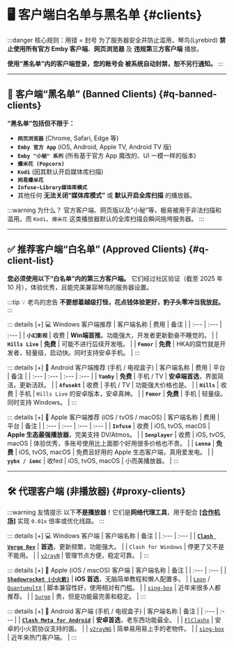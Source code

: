 # 🖥️ 客户端白名单与黑名单 {#clients}

:::danger 核心规则：用错 = 封号
为了服务器安全并防止滥用，琴鸟(Lyrebird) **禁止使用所有官方 Emby 客户端**、**网页浏览器** 及 **违规第三方客户端** 播放。

**使用“黑名单”内的客户端登录，您的账号会
被系统自动封禁，恕不另行通知。**
:::

---

## 🚫 客户端“黑名单” (Banned Clients) {#q-banned-clients}

**“黑名单”包括但不限于：**

* **`网页浏览器`** (Chrome, Safari, Edge 等)
* **`Emby 官方 App`** (iOS, Android, Apple TV, Android TV 版)
* **`Emby "小秘" 系列`** (所有基于官方 App 魔改的、UI 一模一样的版本)
* **`爆米花 (Popcorn)`**
* **`Kodi`** (因其默认开启媒体库扫描)
* **`网易爆米花`**
* **`Infuse-Library媒体库模式`**
* 其他任何 **无法关闭“媒体库模式”** 或 **默认开启全库扫描** 的播放器。

:::warning 为什么？
官方客户端、网页版以及“小秘”等，极易被用于非法扫描和滥用。而 `Kodi`、`爆米花` 这类播放器默认的全库扫描会瞬间拖垮服务器。
:::

---

## ✅ 推荐客户端“白名单” (Approved Clients) {#q-client-list}

**您必须使用以下“白名单”内的第三方客户端。** 它们经过社区验证（截至 2025 年 10 月），体验优秀，且能完美兼容琴鸟的服务器设置。

:::tip 💡 老鸟的忠告
**不要想着越级打怪，花点钱体验更好，豹子头零冲当我放屁。**
:::

::: details [+] 💻 Windows 客户端推荐
| 客户端名称 | 费用 | 备注 |
| :--- | :--- | :--- |
| **`小幻影视`** | 收费 | **Win端首推**。功能强大，开发者更新勤奋不睡觉的。 |
| **`Hills Live`** | **免费** | 可能不进行后续开发哦。 |
| **`Femor`** | **免费** | HKA的腐竹就是开发者，轻量级，启动快。同时支持安卓手机。 |
:::

::: details [+] 📱 Android 客户端推荐 (手机 / 电视盒子)
| 客户端名称 | 费用 | 平台 | 备注 |
| :--- | :--- | :--- | :--- |
| **`Yamby`** | **免费** | 手机 / TV | **安卓端首选**，界面简洁，更新活跃。 |
| **`Afusekt`** | 收费 | 手机 / TV | 功能强大价格也是。 |
| **`Hills`** | 收费 | 手机 | `Hills Live` 的安卓版本，安卓真神。 |
| **`Femor`** | **免费** | 手机 | 轻量级。同时支持 Windows。 |
:::

::: details [+] 🍎 Apple 客户端推荐 (iOS / tvOS / macOS)
| 客户端名称 | 费用 | 平台 | 备注 |
| :--- | :--- | :--- | :--- |
| **`Infuse`** | 收费 | iOS, tvOS, macOS | **Apple 生态最强播放器**，完美支持 DV/Atmos。 |
| **`Senplayer`** | 收费 | iOS, tvOS, macOS | 体验优秀，多账号使用比上面那个好用很多价格也不贵。 |
| **`Lenna`** | **免费** | iOS, tvOS, macOS | 免费且好用的 Apple 生态客户端，真用爱发电。 |
| **`yybx / iemc`** | 收fed | iOS, tvOS, macOS | 小而美播放器。 |
:::

---

## 🛠️ 代理客户端 (非播放器) {#proxy-clients}

:::warning 友情提示
以下**不是播放器**！它们是**网络代理工具**，用于配合 [**[合作机场]**](/3.partners/airport) 实现 `0.01x` 倍率或优化线路。
:::

::: details [+] 💻 Windows 客户端
| 客户端名称 | 备注 |
| :--- | :--- |
| [**`Clash Verge Rev`**](https://github.com/clash-verge-rev/clash-verge-rev/releases) | **首选**，更新频繁，功能强大。 |
| `Clash for Windows` | 停更了又不是不能用。 |
| [`v2rayN`](https://github.com/2dust/v2rayN-Core/releases) | 管理节点方便，稳定可靠。 |
:::

::: details [+] 🍎 Apple (iOS / macOS) 客户端
| 客户端名称 | 备注 |
| :--- | :--- |
| [**`Shadowrocket (小火箭)`**](https://apps.apple.com/us/app/shadowrocket/id932747118) | **iOS 首选**，无脑简单教程和懒人配置多。 |
| [`Loon`](https://apps.apple.com/us/app/loon/id1373567447) / [`QuantumultX`](https://apps.apple.com/us/app/quantumult-x/id1443988620) | 脚本兼容性好，使用相对有门槛。 |
| [`sing-box`](https://apps.apple.com/us/app/sing-box/id6451272673) | 近年来很多人都推荐。 |
| [`Surge`](https://nssurge.com/) | 贵，但是功能最完善和稳定。 |
:::

::: details [+] 📱 Android 客户端 (手机 / 电视盒子)
| 客户端名称 | 备注 |
| :--- | :--- |
| [**`Clash Meta for Android`**](https://github.com/MetaCubeX/ClashMetaForAndroid/releases) | **安卓首选**，老东西功能最全。 |
| [`FlClashx`](https://github.com/Fclash/Fclash) | 安卓的小火箭协议支持的面。 |
| [`v2rayNG`](https://github.com/2dust/v2rayNG/releases) | 简单易用易上手的老物件。 |
| [`sing-box`](https://github.com/SagerNet/sing-box-for-android/releases) | 近年来热门客户端。 |
:::